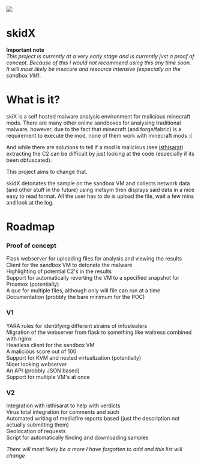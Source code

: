 ![](images/logo.png)
# skidX
**Important note**<br/>
*This project is currently at a very early stage and is currently just a proof of concept. Because of this I would not recommend using this any time soon. It will most likely be insecure and resource intensive (especially on the sandbox VM).* <br/>
# What is it? 
skiX is a self hosted malware analysis environment for malicious minecraft mods. There are many other online sandboxes for analysing traditional malware, however, due to the fact that minecraft (and forge/fabric) is a requirement to execute the mod, none of them work with minecraft mods :( <br/>

And while there are solutions to tell if a mod is malicious (see [isthisarat](isthisarat.com)) extracting the C2 can be difficult by just looking at the code (especially if its been obfuscated). <br/>

This project aims to change that. <br/>

skidX detonates the sample on the sandbox VM and collects network data (and other stuff in the future) using inetsym then displays said data in a nice easy to read format. All the user has to do is upload the file, wait a few mins and look at the log. <br/>

# Roadmap 
### Proof of concept 
Flask webserver for uploading files for analysis and viewing the results <br/>
Client for the sandbox VM to detonate the malware <br/>
Highlighting of potential C2's in the results <br/>
Support for automatically reverting the VM to a specified snapshot for Proxmox (potentially) <br/>
A que for multiple files, although only will file can run at a time <br/>
Documentation (probbly the bare minimum for the POC) <br/>
### V1 
YARA rules for identifying different strains of infostealers <br/>
Migration of the webserver from flask to something like waitress combined with nginx <br/>
Headless client for the sandbox VM <br/>
A malicious score out of 100 <br/>
Support for KVM and nested virtualization (potentially) <br/>
Nicer looking webserver <br/>
An API (probbly JSON based) <br/>
Support for multiple VM's at once<br/>
### V2 
Integration with isthisarat to help with verdicts <br/>
Virus total integration for comments and such <br/>
Automated writing of mediafire reports based (just the description not actually submitting them) <br/>
Geolocation of requests <br/>
Script for automatically finding and downloading samples <br/>

*There will most likely be a more I have forgotten to add and this list will change*
